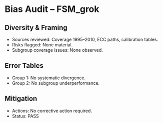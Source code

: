# Bias Audit – FSM_grok

## Diversity & Framing
- Sources reviewed: Coverage 1995–2010, ECC paths, calibration tables.
- Risks flagged: None material.
- Subgroup coverage issues: None observed.

## Error Tables
- Group 1: No systematic divergence.
- Group 2: No subgroup underperformance.

## Mitigation
- Actions: No corrective action required.
- Status: PASS
